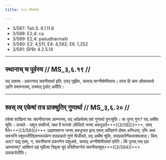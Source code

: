 ```yaml
---
title: १९२ टिप्पन्यः

---
```

- 3/587: Tait.S. 6.1.11.6
- 3/588: E2,4: ca
- 3/589: E2,4: paśudharmaiḥ
- 3/590: E2: 4,511; E4: 4,592; E6. 1,252
- 3/591: ŚPBr 4.2.5.14

____________________________________________


## स्थानाच् च पूर्वस्य // MS_३,६.१९ //

यद् उक्तम् - प्रकरणात् सवनीयार्था इति, एतद् गृह्णीमः, क्रमाच् चाग्नीषोमीयस्य। तस्य हि क्रम औपवसथ्ये ऽहनि समाम्नातम्, तस्माद् द्वयोर् अपीति।


____________________________________________


## श्वस् त्व् एकेषां तत्र प्राक्श्रुतिर् गुणार्था // MS_३,६.२० //

एकेषां शाखिनां श्वः सवनीयानाम् आम्नानम्, तद् अपेक्ष्येयम् एषां गुणार्था पुनःश्रुतिः। कः पुनर् गुणः? यद् अर्थैषा श्रुतिः। उच्यते - पशून् संकीर्त्य, यथा वै मत्स्यो ऽविदितो जनम् अवधुउते+++({3/592})+++, एवम् वैते+++({3/593})+++ ऽप्रज्ञायमाना जनम् अवधुन्वत इत्य् एषाम् अविज्ञाने दोषम् अभिधाय, एभिः कथं सवनानि पशुमन्तीतिप्रश्नरूपकेण वपाप्रचारो गुणो विधीयते, तद् अर्थैषा श्रुतिः, वपाप्रचारेणैकवाक्यत्वात्। किम् अतः? यद्य् एवम्, न, सवनीयानां प्रकरणेन पशुधर्माः, क्रमाद् अग्नीषोमीयार्था एवेति। किं पुनस् तच् छ्व आम्नानम्? आश्विनं ग्रहं गृहीत्वा त्रिवृता यूपं परिवीयाग्नेयं सवनीयपशुम्+++({3/594})+++ उपाकरोतीति।
